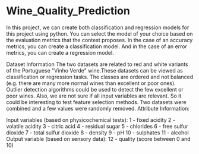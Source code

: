 # Wine_Quality_Prediction
In this project, we can create both classification and regression models for this project using python. 
You can select the model of your choice based on the evaluation metrics that the contest proposes. In the case of an accuracy 
metrics, you can create a classification model. And in the case of an error metrics, you can create a regression model.

Dataset Information
The two datasets are related to red and white variants of the Portuguese "Vinho Verde" wine.These datasets can be viewed as
classification or regression tasks. The classes are ordered and not balanced (e.g. there are many more normal wines than 
excellent or poor ones). Outlier detection algorithms could be used to detect the few excellent or poor wines. Also, we are
not sure if all input variables are relevant. So it could be interesting to test feature selection methods. Two datasets were 
combined and a few values were randomly removed.
Attribute Information:

Input variables (based on physicochemical tests):
1 - fixed acidity
2 - volatile acidity
3 - citric acid
4 - residual sugar
5 - chlorides
6 - free sulfur dioxide
7 - total sulfur dioxide
8 - density
9 - pH
10 - sulphates
11 - alcohol
Output variable (based on sensory data):
12 - quality (score between 0 and 10)

